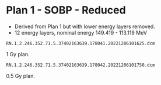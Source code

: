 # Plan 1 - SOBP - Reduced
- Derived from Plan 1 but with lower energy layers removed.
- 12 energy layers, nominal energy 149.419 - 113.119 MeV

```
RN.1.2.246.352.71.5.37402163639.178041.20221206101625.dcm
```
1 Gy plan.

```
RN.1.2.246.352.71.5.37402163639.178042.20221206101750.dcm
```
0.5 Gy plan.

